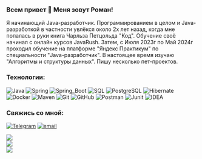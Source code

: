 ### Всем привет 👋 Меня зовут Роман!
Я начинающий Java-разработчик. Программированием в целом и Java-разработкой в частности увлёкся около 2х лет назад, 
когда мне попалась в руки книга Чарльза Петцольда "Код". Обучение своё начинал с онлайн курсов JavaRush. Затем, 
с Июля 2023г по Май 2024г проходил обучение на платформе "Яндекс Практикум" по специальности "Java-разработчик". 
В настоящее время изучаю "Алгоритмы и структуры данных". Пишу несколько пет-проектов.


### Технологии:  
![Java](https://img.shields.io/badge/-Java-F29111?style=for-the-badge&logo=Java&logoColor=FFFFFF)
![Spring](https://img.shields.io/badge/-Spring-6AAD3D?style=for-the-badge&logo=spring&logoColor=FFFFFF)
![Spring_Boot](https://img.shields.io/badge/-Spring_Boot-6AAD3D?style=for-the-badge&logo=springboot&logoColor=FFFFFF)
![SQL](https://img.shields.io/badge/-SQL-F29111?style=for-the-badge&logo=sql&logoColor=FFFFFF)
![PostgreSQL](https://img.shields.io/badge/-postgresql-31648C?style=for-the-badge&logo=postgresql&logoColor=FFFFFF)
![Hibernate](https://img.shields.io/badge/-Hibernate-59666C?style=for-the-badge&logo=hibernate&logoColor=FFFFFF)
![Docker](https://img.shields.io/badge/-Docker-27519C?style=for-the-badge&logo=docker&logoColor=FFFFFF)
![Maven](https://img.shields.io/badge/-Maven-D22127?style=for-the-badge&logo=apache&logoColor=FFFFFF)
![Git](https://img.shields.io/badge/git-%23F05033.svg?style=for-the-badge&logo=git&logoColor=white)
![GitHub](https://img.shields.io/badge/github-%23121011.svg?style=for-the-badge&logo=github&logoColor=white)
![Postman](https://img.shields.io/badge/Postman-FF6C37?style=for-the-badge&logo=postman&logoColor=white)
![Junit](https://img.shields.io/badge/Junit5-25A162?style=for-the-badge&logo=junit5&logoColor=white)
![IDEA](https://img.shields.io/badge/IntelliJ_IDEA-000000.svg?style=for-the-badge&logo=intellij-idea&logoColor=white)

### Свяжись со мной:
[![Telegram](https://img.shields.io/badge/-Telegram-28A8EA?style=for-the-badge&logo=telegram&logoColor=FFFFFF)](https://t.me/RoManukyan86)
[![email](https://img.shields.io/badge/Email-yellow?style=for-the-badge&logo=maildotru&logoColor=FFFFFF)](mailto:romanukyan@gmail.com)


![](https://github-readme-stats.vercel.app/api?username=Mithrilin&theme=shadow_blue&show_icons=true&include_all_commits=true&count_private=true)<br/>
![](https://github-readme-streak-stats.herokuapp.com/?user=Mithrilin&theme=shadow_blue&hide_border=false)<br/>
![](https://github-readme-stats.vercel.app/api/top-langs/?username=Mithrilin&theme=shadow_blue&hide_border=false&include_all_commits=true&count_private=false&layout=compact)

[//]: # ([![codewars]&#40;https://www.codewars.com/users/Mithrilin/badges/large&#41;]&#40;https://www.codewars.com/users/Mithrilin&#41;)
